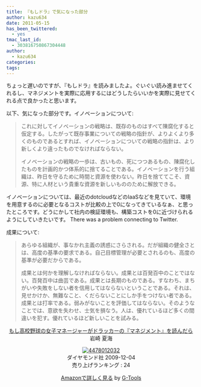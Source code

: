 ```yaml
---
title: 『もしドラ』で気になった部分
author: kazu634
date: 2011-05-15
has_been_twittered:
  - yes
tmac_last_id:
  - 303816750867304448
author:
  - kazu634
categories:
tags:
---
```

ちょっと遅いのですが、『もしドラ』を読みましたよ。ぐいぐい読み進ませてくれるし、マネジメントを実際に応用するにはどうしたらいいかを実際に見せてくれる点で良かったと思います。

以下、気になった部分です。イノベーションについて:

> これに対してイノベーションの戦略は、既存のものはすべて陳腐化すると仮定する。したがって既存事業についての戦略の指針が、よりよくより多くのものであるとすれば、イノベーションについての戦略の指針は、より新しくより違ったものでなければならない。
>
> イノベーションの戦略の一歩は、古いもの、死につつあるもの、陳腐化したものを計画的かつ体系的に捨てることである。イノベーションを行う組織は、昨日を守るために時間と資源を使わない。昨日を捨ててこそ、資源、特に人材という貴重な資源を新しいもののために解放できる。

イノベーションについては、最近のdotcloudなどのIaaSなどを見ていて、環境を用意するのに必要となるコストが比較の上で0になってきているなぁ、と思ったところです。どうにかして社内の検証環境も、構築コストを0に近づけられるようにしていきたいです。 There was a problem connecting to Twitter.

成果について:

> あらゆる組織が、事なかれ主義の誘惑にさらされる。だが組織の健全さとは、高度の基準の要求である。自己目標管理が必要とされるのも、高度の基準が必要だからである。
>
> 成果とは何かを理解しなければならない。成果とは百発百中のことではない。百発百中は曲芸である。成果とは長期のものである。すなわち、まちがいや失敗をしない者を信用してはならないということである。それは、見せかけか、無難なこと、くだらないことにしか手をつけない者である。成果とは打率である。弱みがないことを評価してはならない。そのようなことでは、意欲を失わせ、士気を損なう。人は、優れているほど多くの間違いを犯す。優れているほど新しいことを試みる。

<p style="text-align: center;">
<a href="http://www.amazon.co.jp/%E3%82%82%E3%81%97%E9%AB%98%E6%A0%A1%E9%87%8E%E7%90%83%E3%81%AE%E5%A5%B3%E5%AD%90%E3%83%9E%E3%83%8D%E3%83%BC%E3%82%B8%E3%83%A3%E3%83%BC%E3%81%8C%E3%83%89%E3%83%A9%E3%83%83%E3%82%AB%E3%83%BC%E3%81%AE%E3%80%8E%E3%83%9E%E3%83%8D%E3%82%B8%E3%83%A1%E3%83%B3%E3%83%88%E3%80%8F%E3%82%92%E8%AA%AD%E3%82%93%E3%81%A0%E3%82%89-%E5%B2%A9%E5%B4%8E-%E5%A4%8F%E6%B5%B7/dp/4478012032%3FSubscriptionId%3D15SMZCTB9V8NGR2TW082%26tag%3Dsimsnes-22%26linkCode%3Dxm2%26camp%3D2025%26creative%3D165953%26creativeASIN%3D4478012032" onclick="__gaTracker('send', 'event', 'outbound-article', 'http://www.amazon.co.jp/%E3%82%82%E3%81%97%E9%AB%98%E6%A0%A1%E9%87%8E%E7%90%83%E3%81%AE%E5%A5%B3%E5%AD%90%E3%83%9E%E3%83%8D%E3%83%BC%E3%82%B8%E3%83%A3%E3%83%BC%E3%81%8C%E3%83%89%E3%83%A9%E3%83%83%E3%82%AB%E3%83%BC%E3%81%AE%E3%80%8E%E3%83%9E%E3%83%8D%E3%82%B8%E3%83%A1%E3%83%B3%E3%83%88%E3%80%8F%E3%82%92%E8%AA%AD%E3%82%93%E3%81%A0%E3%82%89-%E5%B2%A9%E5%B4%8E-%E5%A4%8F%E6%B5%B7/dp/4478012032%3FSubscriptionId%3D15SMZCTB9V8NGR2TW082%26tag%3Dsimsnes-22%26linkCode%3Dxm2%26camp%3D2025%26creative%3D165953%26creativeASIN%3D4478012032', 'もし高校野球の女子マネージャーがドラッカーの『マネジメント』を読んだら');" target="_blank">もし高校野球の女子マネージャーがドラッカーの『マネジメント』を読んだら</a><img style="border: none;" src="http://www.assoc-amazon.jp/e/ir?t=simsnes-22&l=ur2&o=9" alt="" width="1" height="1" /><br /> 岩崎 夏海
</p>

<p style="text-align: center;">
<a href="http://www.amazon.co.jp/%E3%82%82%E3%81%97%E9%AB%98%E6%A0%A1%E9%87%8E%E7%90%83%E3%81%AE%E5%A5%B3%E5%AD%90%E3%83%9E%E3%83%8D%E3%83%BC%E3%82%B8%E3%83%A3%E3%83%BC%E3%81%8C%E3%83%89%E3%83%A9%E3%83%83%E3%82%AB%E3%83%BC%E3%81%AE%E3%80%8E%E3%83%9E%E3%83%8D%E3%82%B8%E3%83%A1%E3%83%B3%E3%83%88%E3%80%8F%E3%82%92%E8%AA%AD%E3%82%93%E3%81%A0%E3%82%89-%E5%B2%A9%E5%B4%8E-%E5%A4%8F%E6%B5%B7/dp/4478012032%3FSubscriptionId%3D15SMZCTB9V8NGR2TW082%26tag%3Dsimsnes-22%26linkCode%3Dxm2%26camp%3D2025%26creative%3D165953%26creativeASIN%3D4478012032" onclick="__gaTracker('send', 'event', 'outbound-article', 'http://www.amazon.co.jp/%E3%82%82%E3%81%97%E9%AB%98%E6%A0%A1%E9%87%8E%E7%90%83%E3%81%AE%E5%A5%B3%E5%AD%90%E3%83%9E%E3%83%8D%E3%83%BC%E3%82%B8%E3%83%A3%E3%83%BC%E3%81%8C%E3%83%89%E3%83%A9%E3%83%83%E3%82%AB%E3%83%BC%E3%81%AE%E3%80%8E%E3%83%9E%E3%83%8D%E3%82%B8%E3%83%A1%E3%83%B3%E3%83%88%E3%80%8F%E3%82%92%E8%AA%AD%E3%82%93%E3%81%A0%E3%82%89-%E5%B2%A9%E5%B4%8E-%E5%A4%8F%E6%B5%B7/dp/4478012032%3FSubscriptionId%3D15SMZCTB9V8NGR2TW082%26tag%3Dsimsnes-22%26linkCode%3Dxm2%26camp%3D2025%26creative%3D165953%26creativeASIN%3D4478012032', '');" target="_blank"><img src="https://images-na.ssl-images-amazon.com/images/I/51xgGdRt0QL._SL160_.jpg" border="0" alt="4478012032" /></a><br /> <span>ダイヤモンド社 2009-12-04<br /> 売り上げランキング : 24</span>
</p>

<p style="text-align: center;">
<span> </span>
</p>

<p style="text-align: center;">
<span><a href="http://www.amazon.co.jp/%E3%82%82%E3%81%97%E9%AB%98%E6%A0%A1%E9%87%8E%E7%90%83%E3%81%AE%E5%A5%B3%E5%AD%90%E3%83%9E%E3%83%8D%E3%83%BC%E3%82%B8%E3%83%A3%E3%83%BC%E3%81%8C%E3%83%89%E3%83%A9%E3%83%83%E3%82%AB%E3%83%BC%E3%81%AE%E3%80%8E%E3%83%9E%E3%83%8D%E3%82%B8%E3%83%A1%E3%83%B3%E3%83%88%E3%80%8F%E3%82%92%E8%AA%AD%E3%82%93%E3%81%A0%E3%82%89-%E5%B2%A9%E5%B4%8E-%E5%A4%8F%E6%B5%B7/dp/4478012032%3FSubscriptionId%3D15SMZCTB9V8NGR2TW082%26tag%3Dsimsnes-22%26linkCode%3Dxm2%26camp%3D2025%26creative%3D165953%26creativeASIN%3D4478012032" onclick="__gaTracker('send', 'event', 'outbound-article', 'http://www.amazon.co.jp/%E3%82%82%E3%81%97%E9%AB%98%E6%A0%A1%E9%87%8E%E7%90%83%E3%81%AE%E5%A5%B3%E5%AD%90%E3%83%9E%E3%83%8D%E3%83%BC%E3%82%B8%E3%83%A3%E3%83%BC%E3%81%8C%E3%83%89%E3%83%A9%E3%83%83%E3%82%AB%E3%83%BC%E3%81%AE%E3%80%8E%E3%83%9E%E3%83%8D%E3%82%B8%E3%83%A1%E3%83%B3%E3%83%88%E3%80%8F%E3%82%92%E8%AA%AD%E3%82%93%E3%81%A0%E3%82%89-%E5%B2%A9%E5%B4%8E-%E5%A4%8F%E6%B5%B7/dp/4478012032%3FSubscriptionId%3D15SMZCTB9V8NGR2TW082%26tag%3Dsimsnes-22%26linkCode%3Dxm2%26camp%3D2025%26creative%3D165953%26creativeASIN%3D4478012032', 'Amazonで詳しく見る');" target="_blank">Amazonで詳しく見る</a></span><span> by <a href="http://www.goodpic.com/mt/aws/index.html" onclick="__gaTracker('send', 'event', 'outbound-article', 'http://www.goodpic.com/mt/aws/index.html', 'G-Tools');">G-Tools</a></span>
</p>
